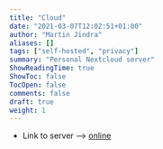 ```yaml
---
title: "Cloud"
date: "2021-03-07T12:02:51+01:00"
author: "Martin Jindra"
aliases: []
tags: ["self-hosted", "privacy"]
summary: "Personal Nextcloud server"
ShowReadingTime: true
ShowToc: false
TocOpen: false
comments: false
draft: true
weight: 1
---
```


+ Link to server --> [online](https://lxcloud.mjindra.eu)
